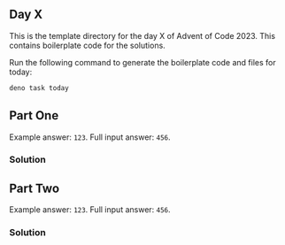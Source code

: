 ## Day X

This is the template directory for the day X of Advent of Code 2023. This contains boilerplate code for the solutions.

Run the following command to generate the boilerplate code and files for today:
```bash
deno task today
```

## Part One

Example answer: `123`.
Full input answer: `456`.

### Solution

## Part Two

Example answer: `123`.
Full input answer: `456`.

### Solution
